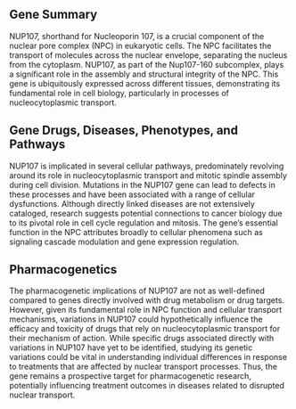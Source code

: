 ## Gene Summary
NUP107, shorthand for Nucleoporin 107, is a crucial component of the nuclear pore complex (NPC) in eukaryotic cells. The NPC facilitates the transport of molecules across the nuclear envelope, separating the nucleus from the cytoplasm. NUP107, as part of the Nup107-160 subcomplex, plays a significant role in the assembly and structural integrity of the NPC. This gene is ubiquitously expressed across different tissues, demonstrating its fundamental role in cell biology, particularly in processes of nucleocytoplasmic transport.

## Gene Drugs, Diseases, Phenotypes, and Pathways
NUP107 is implicated in several cellular pathways, predominately revolving around its role in nucleocytoplasmic transport and mitotic spindle assembly during cell division. Mutations in the NUP107 gene can lead to defects in these processes and have been associated with a range of cellular dysfunctions. Although directly linked diseases are not extensively cataloged, research suggests potential connections to cancer biology due to its pivotal role in cell cycle regulation and mitosis. The gene’s essential function in the NPC attributes broadly to cellular phenomena such as signaling cascade modulation and gene expression regulation.

## Pharmacogenetics
The pharmacogenetic implications of NUP107 are not as well-defined compared to genes directly involved with drug metabolism or drug targets. However, given its fundamental role in NPC function and cellular transport mechanisms, variations in NUP107 could hypothetically influence the efficacy and toxicity of drugs that rely on nucleocytoplasmic transport for their mechanism of action. While specific drugs associated directly with variations in NUP107 have yet to be identified, studying its genetic variations could be vital in understanding individual differences in response to treatments that are affected by nuclear transport processes. Thus, the gene remains a prospective target for pharmacogenetic research, potentially influencing treatment outcomes in diseases related to disrupted nuclear transport.